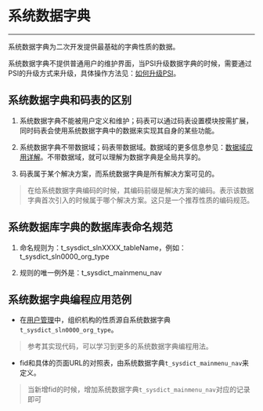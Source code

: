 # 系统数据字典

---

系统数据字典为二次开发提供最基础的字典性质的数据。

系统数据字典不提供普通用户的维护界面，当PSI升级数据字典的时候，需要通过PSI的升级方式来升级，具体操作方法见：[如何升级PSI](../../admin/04.md)。

## 系统数据字典和码表的区别

1. 系统数据字典不能被用户定义和维护；码表可以通过码表设置模块按需扩展，同时码表会使用系统数据字典中的数据来实现其自身的某些功能。

2. 系统数据字典不带数据域；码表带数据域。数据域的更多信息参见：[数据域应用详解](../../admin/05.md)。不带数据域，就可以理解为数据字典是全局共享的。

3. 码表属于某个解决方案，而系统数据字典是所有解决方案可见的。
> 在给系统数据字典编码的时候，其编码前缀是解决方案的编码。表示该数据字典首次引入的时候属于哪个解决方案。这只是一个推荐性质的编码规范。

## 系统数据库字典的数据库表命名规范

1. 命名规则为：t_sysdict_slnXXXX_tableName，例如：t_sysdict_sln0000_org_type

2. 规则的唯一例外是：t_sysdict_mainmenu_nav

## 系统数据字典编程应用范例

- 在[用户管理](../../admin/02-01.md)中，组织机构的性质源自系统数据字典`t_sysdict_sln0000_org_type`。

> 参考其实现代码，可以学习到更多的系统数据字典编程用法。

- fid和具体的页面URL的对照表，由系统数据字典`t_sysdict_mainmenu_nav`来定义。

> 当新增fid的时候，增加系统数据字典`t_sysdict_mainmenu_nav`对应的记录即可
